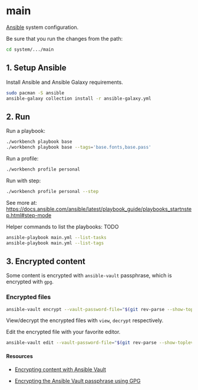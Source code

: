 # main

[Ansible](https://www.ansible.com/) system configuration.

Be sure that you run the changes from the path:

```sh
cd system/.../main
```

## 1. Setup Ansible

Install Ansible and Ansible Galaxy requirements.

```sh
sudo pacman -S ansible
ansible-galaxy collection install -r ansible-galaxy.yml
```

## 2. Run

Run a playbook:

```sh
./workbench playbook base
./workbench playbook base --tags='base.fonts,base.pass'
```

Run a profile:

```sh
./workbench profile personal
```

Run with step:

```sh
./workbench profile personal --step
```

See more at:
<https://docs.ansible.com/ansible/latest/playbook_guide/playbooks_startnstep.html#step-mode>

Helper commands to list the playbooks:
TODO

```sh
ansible-playbook main.yml --list-tasks
ansible-playbook main.yml --list-tags
```

## 3. Encrypted content

Some content is encrypted with `ansible-vault` passphrase, which is encrypted
with `gpg`.

### Encrypted files

```sh
ansible-vault encrypt --vault-password-file="$(git rev-parse --show-toplevel)/vault_pass.sh" <file_vault>
```

View/decrypt the encrypted files with `view`, `decrypt` respectively.

Edit the encrypted file with your favorite editor.

```sh
ansible-vault edit --vault-password-file="$(git rev-parse --show-toplevel)/vault_pass.sh" <file_vault>
```

#### Resources

- [Encrypting content with Ansible Vault](https://docs.ansible.com/ansible/latest/user_guide/vault.html)

- [Encrypting the Ansible Vault passphrase using GPG](https://disjoint.ca/til/2016/12/14/encrypting-the-ansible-vault-passphrase-using-gpg/)
